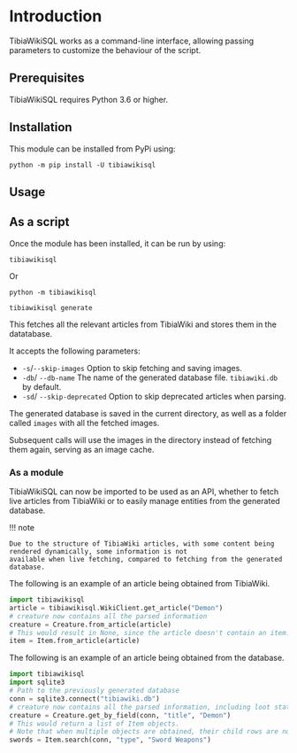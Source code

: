 # Introduction
TibiaWikiSQL works as a command-line interface, allowing passing parameters to customize the behaviour of the script.

## Prerequisites
TibiaWikiSQL requires Python 3.6 or higher.

## Installation
This module can be installed from PyPi using:

```shell
python -m pip install -U tibiawikisql
```
## Usage
## As a script
Once the module has been installed, it can be run by using:

```shell
tibiawikisql
```

Or

```shell
python -m tibiawikisql
```

```shell
tibiawikisql generate
```

This fetches all the relevant articles from TibiaWiki and stores them in the datatabase.

It accepts the following parameters:

- `-s`/`--skip-images` Option to skip fetching and saving images.
- `-db`/ `--db-name` The name of the generated database file. `tibiawiki.db` by default.
- `-sd`/ `--skip-deprecated` Option to skip deprecated articles when parsing.

The generated database is saved in the current directory, as well as a folder called `images` with all the fetched images.

Subsequent calls will use the images in the directory instead of fetching them again, serving as an image cache.

### As a module

TibiaWikiSQL can now be imported to be used as an API, whether to fetch live articles from TibiaWiki or to easily manage
entities from the generated database.

!!! note

    Due to the structure of TibiaWiki articles, with some content being rendered dynamically, some information is not
    available when live fetching, compared to fetching from the generated database.


The following is an example of an article being obtained from TibiaWiki.

```python
import tibiawikisql
article = tibiawikisql.WikiClient.get_article("Demon")
# creature now contains all the parsed information
creature = Creature.from_article(article)
# This would result in None, since the article doesn't contain an item.
item = Item.from_article(article)
```

The following is an example of an article being obtained from the database.

```python
import tibiawikisql
import sqlite3
# Path to the previously generated database
conn = sqlite3.connect("tibiawiki.db")
# creature now contains all the parsed information, including loot statistics.
creature = Creature.get_by_field(conn, "title", "Demon")
# This would return a list of Item objects.
# Note that when multiple objects are obtained, their child rows are not fetched.
swords = Item.search(conn, "type", "Sword Weapons")
```
